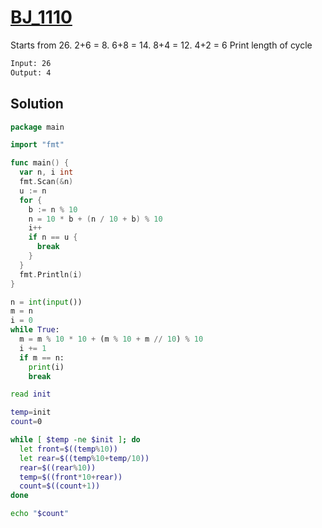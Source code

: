 # [BJ_1110](https://acmicpc.net/problem/1110)

Starts from 26. 2+6 = 8. 6+8 = 14. 8+4 = 12. 4+2 = 6
Print length of cycle

```txt
Input: 26
Output: 4
```

## Solution

```go
package main

import "fmt"

func main() {
  var n, i int
  fmt.Scan(&n)
  u := n
  for {
    b := n % 10
    n = 10 * b + (n / 10 + b) % 10
    i++
    if n == u {
      break
    }
  }
  fmt.Println(i)
}
```

```py
n = int(input())
m = n
i = 0
while True:
  m = m % 10 * 10 + (m % 10 + m // 10) % 10
  i += 1
  if m == n:
    print(i)
    break
```

```sh
read init

temp=init
count=0

while [ $temp -ne $init ]; do
  let front=$((temp%10))
  let rear=$((temp%10+temp/10))
  rear=$((rear%10))
  temp=$((front*10+rear))
  count=$((count+1))
done

echo "$count"
```
